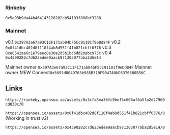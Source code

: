 ### Rinkeby

`0x5a93b9da44b464143120202cb54183f808bf3288`

### Mainnet 
v0.1 `0x397A3e67a93C11F171ab04bF5Cc91101f9eDd84F`
v0.2 `0x8f41dbc402d8f110f4ab8d551f41b821cbff0376`
v0.3 `0xe8542aa6c1e79eec8e30e2d5b1bc6dd20abc975c`
v0.4 `0x4390282c7d623edee9aacb971303077aba2d5e14`

Mainnet owner `0x397A3e67a93C11F171ab04bF5Cc91101f9eDd84F`
Mainnet owner MEW Connect`0x5695d8049763b985B310F9047A0bD5376580B56C`

## Links

`https://rinkeby.opensea.io/assets/0x3cfa8ea36fc9bef5c666af8a5fa2d27960cd030c/0`

`https://opensea.io/assets/0x8f41dbc402d8f110f4ab8d551f41b821cbff0376/0` (Working in trust v2)

`https://opensea.io/assets/0x4390282c7d623edee9aacb971303077aba2d5e14/0`